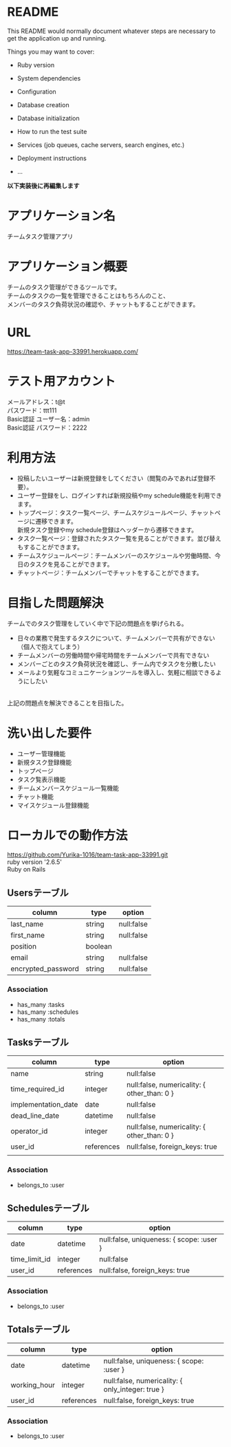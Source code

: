 # README

This README would normally document whatever steps are necessary to get the
application up and running.

Things you may want to cover:

* Ruby version

* System dependencies

* Configuration

* Database creation

* Database initialization

* How to run the test suite

* Services (job queues, cache servers, search engines, etc.)

* Deployment instructions

* ...

**以下実装後に再編集します**

# アプリケーション名
チームタスク管理アプリ

# アプリケーション概要
チームのタスク管理ができるツールです。
<br>チームのタスクの一覧を管理できることはもちろんのこと、
<br>メンバーのタスク負荷状況の確認や、チャットもすることができます。

# URL
https://team-task-app-33991.herokuapp.com/

# テスト用アカウント
メールアドレス：t@t
<br>パスワード：ttt111
<br>Basic認証 ユーザー名：admin
<br>Basic認証 パスワード：2222

# 利用方法
- 投稿したいユーザーは新規登録をしてください（閲覧のみであれば登録不要）。
- ユーザー登録をし、ログインすれば新規投稿やmy schedule機能を利用できます。
- トップページ：タスク一覧ページ、チームスケジュールページ、チャットページに遷移できます。<br>新規タスク登録やmy schedule登録はヘッダーから遷移できます。
- タスク一覧ページ：登録されたタスク一覧を見ることができます。並び替えもすることができます。
- チームスケジュールページ：チームメンバーのスケジュールや労働時間、今日のタスクを見ることができます。
- チャットページ：チームメンバーでチャットをすることができます。

# 目指した問題解決
チームでのタスク管理をしていく中で下記の問題点を挙げられる。
- 日々の業務で発生するタスクについて、チームメンバーで共有ができない（個人で抱えてしまう）
- チームメンバーの労働時間や帰宅時間をチームメンバーで共有できない
- メンバーごとのタスク負荷状況を確認し、チーム内でタスクを分散したい
- メールより気軽なコミュニケーションツールを導入し、気軽に相談できるようにしたい

<br>上記の問題点を解決できることを目指した。

# 洗い出した要件 
- ユーザー管理機能
- 新規タスク登録機能
- トップページ
- タスク覧表示機能
- チームメンバースケジュール一覧機能
- チャット機能
- マイスケジュール登録機能

<!-- # 実装した機能についてのGIFと説明
## トップページの説明
地図上の各都道府県のブロックをクリックすると各都道府県ごとのグルメ一覧ページに遷移できます。
</br>（地図の下部にひっそりと日本全国一覧ページも設けています）
</br>ワンクリックで視覚的に都道府県を選択できるようにしたのがこだわりの点です。

## 各都道府県別一覧ページの説明
![demo](https://gyazo.com/5816c21bfef48eb1c802596b8084f32f/raw)
各都道府県の一覧ページです
</br>クリックすると詳細ページに遷移します。

# 実装予定の機能
投稿者の性別ごとでの検索機能

# データベース設計
![demo](https://gyazo.com/8c5427e2ccf43e8154f671b14ba885fb/raw) -->

# ローカルでの動作方法
https://github.com/Yurika-1016/team-task-app-33991.git
<br>ruby version '2.6.5'
<br>Ruby on Rails

## Usersテーブル
|      column      |      type       |                 option                    |
| ---------------- | --------------- | ----------------------------------------- |
|    last_name     |     string      |               null:false                  |
|    first_name    |     string      |               null:false                  |
|    position      |     boolean     |                                           |
|      email       |     string      |               null:false                  |
|encrypted_password|     string      |               null:false                  |
### Association
- has_many :tasks
- has_many :schedules
- has_many :totals

## Tasksテーブル
|           column           |      type       |                            option                                |
| -------------------------- | --------------- | ---------------------------------------------------------------- |
|           name             |     string      |                           null:false                             |
|       time_required_id     |     integer     |              null:false, numericality: { other_than: 0 }         |
|   implementation_date      |     date        |                           null:false                             |
|       dead_line_date       |     datetime    |                           null:false                             |
|       operator_id          |     integer     |              null:false, numericality: { other_than: 0 }         |
|          user_id           |    references   |                  null:false, foreign_keys: true                  |
          |
### Association
- belongs_to :user

## Schedulesテーブル
|           column           |      type       |                            option                                |
| -------------------------- | --------------- | ---------------------------------------------------------------- |
|           date             |     datetime    |           null:false, uniqueness: { scope: :user }               |
|       time_limit_id        |     integer     |                           null:false                             |
|          user_id           |    references   |                  null:false, foreign_keys: true                  |
### Association
- belongs_to :user

## Totalsテーブル
|           column           |      type       |                            option                                |
| -------------------------- | --------------- | ---------------------------------------------------------------- |
|           date             |     datetime    |          null:false, uniqueness: { scope: :user }                |
|      working_hour          |     integer     |          null:false, numericality: { only_integer: true }                |
|          user_id           |    references   |                  null:false, foreign_keys: true                  |
### Association
- belongs_to :user

